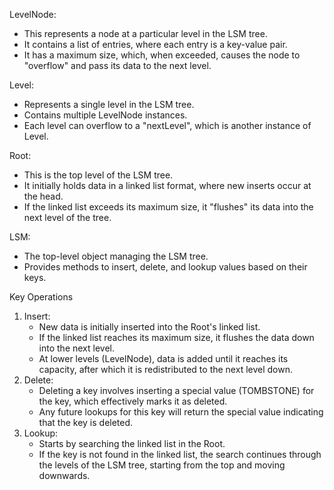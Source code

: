 LevelNode:
* This represents a node at a particular level in the LSM tree.
* It contains a list of entries, where each entry is a key-value pair.
* It has a maximum size, which, when exceeded, causes the node to "overflow" and pass its data to the next level.
  
Level:
* Represents a single level in the LSM tree.
* Contains multiple LevelNode instances.
* Each level can overflow to a "nextLevel", which is another instance of Level.
  
Root:
* This is the top level of the LSM tree.
* It initially holds data in a linked list format, where new inserts occur at the head.
* If the linked list exceeds its maximum size, it "flushes" its data into the next level of the tree.
  
LSM:
* The top-level object managing the LSM tree.
* Provides methods to insert, delete, and lookup values based on their keys.

Key Operations

1. Insert:
    * New data is initially inserted into the Root's linked list.
    * If the linked list reaches its maximum size, it flushes the data down into the next level.
    * At lower levels (LevelNode), data is added until it reaches its capacity, after which it is redistributed to the next level down.
2. Delete:
    * Deleting a key involves inserting a special value (TOMBSTONE) for the key, which effectively marks it as deleted.
    * Any future lookups for this key will return the special value indicating that the key is deleted.
3. Lookup:
    * Starts by searching the linked list in the Root.
    * If the key is not found in the linked list, the search continues through the levels of the LSM tree, starting from the top and moving downwards.

